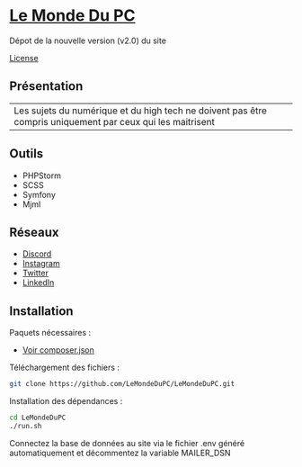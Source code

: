 # [Le Monde Du PC](https://www.lemondedupc.fr)
Dépot de la nouvelle version (v2.0) du site 

[License](LICENSE.md)

## Présentation
<table>
<tr>
<td>
Les sujets du numérique et du high tech ne doivent pas être compris uniquement par ceux qui les maitrisent
</tr>
</table>

## Outils
* PHPStorm
* SCSS
* Symfony
* Mjml

## Réseaux
* [Discord](https://discord.gg/WHYRZfU)
* [Instagram](https://www.instagram.com/lemondedupc)
* [Twitter](https://twitter.com/LeMondeDuPC)
* [LinkedIn](https://www.linkedin.com/company/lemondedupc)

## Installation
Paquets nécessaires : 
* [Voir composer.json](composer.json)

Téléchargement des fichiers :
``` bash 
git clone https://github.com/LeMondeDuPC/LeMondeDuPC.git
```
Installation des dépendances :
``` bash 
cd LeMondeDuPC
./run.sh
```
Connectez la base de données au site via le fichier .env généré automatiquement et décommentez la variable MAILER_DSN

```
